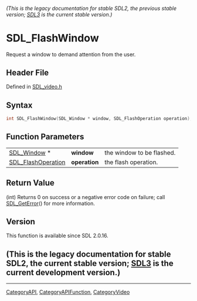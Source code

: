 ###### (This is the legacy documentation for stable SDL2, the previous stable version; [SDL3](https://wiki.libsdl.org/SDL3/) is the current stable version.)
# SDL_FlashWindow

Request a window to demand attention from the user.

## Header File

Defined in [SDL_video.h](https://github.com/libsdl-org/SDL/blob/SDL2/include/SDL_video.h)

## Syntax

```c
int SDL_FlashWindow(SDL_Window * window, SDL_FlashOperation operation);
```

## Function Parameters

|                                          |               |                           |
| ---------------------------------------- | ------------- | ------------------------- |
| [SDL_Window](SDL_Window) *               | **window**    | the window to be flashed. |
| [SDL_FlashOperation](SDL_FlashOperation) | **operation** | the flash operation.      |

## Return Value

(int) Returns 0 on success or a negative error code on failure; call
[SDL_GetError](SDL_GetError)() for more information.

## Version

This function is available since SDL 2.0.16.

## (This is the legacy documentation for stable SDL2, the current stable version; [SDL3](https://wiki.libsdl.org/SDL3/) is the current development version.)



----
[CategoryAPI](CategoryAPI), [CategoryAPIFunction](CategoryAPIFunction), [CategoryVideo](CategoryVideo)


